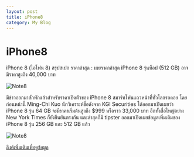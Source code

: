 ```yaml
---
layout: post
title: iPhone8
category: My Blog
---
```


# iPhone8

iPhone 8 (ไอโฟน 8) สรุปสเปก ราคาล่าสุด : เผยราคาล่าสุด iPhone 8 รุ่นท็อป (512 GB) อาจมีราคาสูงถึง 40,000 บาท

![Note8](http://thaimobilecenter.com/home/img_stock/201795_63610.jpg)

มีข่าวออกมาสักพักแล้วสำหรับราคาเปิดตัวของ iPhone 8 สมาร์ทโฟนแถวหน้าที่ทั่วโลกรอคอย โดยก่อนหน้านี้ Ming-Chi Kuo นักวิเคราะห์ชื่อดังจาก KGI Securities ได้ออกมาเปิดเผยว่า iPhone 8 รุ่น 64 GB จะมีราคาเริ่มต้นสูงถึง $999 หรือราว 33,000 บาท อีกทั้งสื่อใหญ่อย่าง New York Times ก็ยังยืนยันตรงกัน และล่าสุดก็มี tipster ออกมาเปิดเผยข้อมูลเพิ่มเติมของ iPhone 8 รุ่น 256 GB และ 512 GB แล้ว

![Note8](http://www.thaimobilecenter.com/home/img_stock/2017323_57102.jpg)

[ลิงค์เพิ่มเติมเพื่อดูข้อมูล](http://www.thaimobilecenter.com/news-2557/iphone-8.asp)
